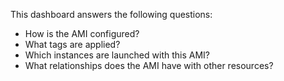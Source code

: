 This dashboard answers the following questions:

- How is the AMI configured?
- What tags are applied?
- Which instances are launched with this AMI?
- What relationships does the AMI have with other resources?
